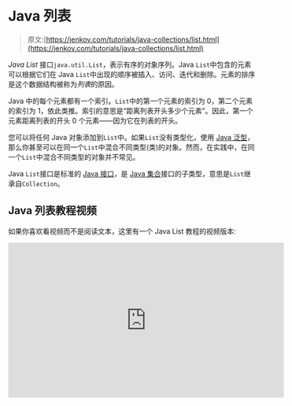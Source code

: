 # Java 列表

> 原文:[https://jenkov.com/tutorials/java-collections/list.html](https://jenkov.com/tutorials/java-collections/list.html)

*Java List* 接口`java.util.List`，表示有序的对象序列。Java `List`中包含的元素可以根据它们在 Java `List`中出现的顺序被插入、访问、迭代和删除。元素的排序是这个数据结构被称为*列表*的原因。

Java 中的每个元素都有一个索引。`List`中的第一个元素的索引为 0，第二个元素的索引为 1，依此类推。索引的意思是“距离列表开头多少个元素”。因此，第一个元素距离列表的开头 0 个元素——因为它在列表的开头。

您可以将任何 Java 对象添加到`List`中。如果`List`没有类型化，使用 [Java 泛型](/java-generics/index.html)，那么你甚至可以在同一个`List`中混合不同类型(类)的对象。然而，在实践中，在同一个`List`中混合不同类型的对象并不常见。

Java `List`接口是标准的 [Java 接口](/java/interfaces.html)，是 [Java 集合](collection.html)接口的子类型，意思是`List`继承自`Collection`。

## Java 列表教程视频

如果你喜欢看视频而不是阅读文本，这里有一个 Java List 教程的视频版本:

<iframe width="560" height="315" src="https://www.youtube.com/embed/d3QbptJRln4" frameborder="0" allowfullscreen=""><h2>列表与集合</h2> <p>Java <code>List</code>和<a href="set.html"> Java Set </a>接口非常相似，因为它们都表示元素的集合。然而，有一些显著的差异。这些差异反映在<code>List</code>和<code>Set</code>接口提供的方法中。</p> <p>Java <code>List</code>和 Java <code>Set</code>接口的第一个区别是，同一个元素可以在 Java <code>List</code>中出现不止一次。这与 Java <code>Set</code>不同，在 Java 中每个元素只能出现一次。</p> <p>Java <code>List</code>和 Java <code>Set</code>接口的第二个区别是，<code>List</code>中的元素是有顺序的，元素可以按照这个顺序迭代。Java <code>Set</code>对内部保存的元素的顺序不做任何承诺。</p> <h2>列出实现</h2> <p>作为<code>Collection</code>子类型，<code>Collection</code>接口中的所有方法在<code>List</code>接口中也是可用的。</p> <p>因为<code>List</code>是一个接口，为了使用它，你需要实例化该接口的一个具体实现。您可以在 Java Collections API 的以下<code>List</code>实现中进行选择:</p> <ul> <li>java.util.ArrayList</li> <li>java.util.LinkedList</li> <li>java.util .向量</li> <li>java.util.Stack</li> </ul> <p>在这些实现中，ArrayList 是最常用的。</p> <p>在<code>java.util.concurrent</code>包中也有并发的<code>List</code>实现。这些<code>List</code>实现在我的<a href="/java-util-concurrent/index.html"> java.util.concurrent 教程</a>中有更详细的解释。</p> <h2>创建列表</h2> <p>通过创建一个实现 List 接口的类的实例，可以创建一个 List 实例。下面是一些如何创建<code>List</code>实例的例子:</p> <pre class="codeBox"> List listA = new ArrayList(); List listB = new LinkedList(); List listC = new Vector(); List listD = new Stack(); </pre> <p>请记住，大多数情况下您将使用 ArrayList 类，但是也有使用其他实现的情况。</p> <h2>通用列表</h2> <p>默认情况下，您可以将任何<code>Object</code>放入<code>List</code>中，但是从 Java 5 开始，Java 泛型使得限制您可以插入到<code>List</code>中的对象类型成为可能。这里有一个例子:</p> <pre class="codeBox"> List&lt;MyObject&gt; list = new ArrayList&lt;MyObject&gt;(); </pre> <p>这个<code>List</code>现在只能插入<code>MyObject</code>个实例。然后，您可以访问和迭代它的元素，而无需强制转换它们。这是它的样子:</p> <pre class="codeBox"> List&lt;MyObject&gt; list = new ArrayList&lt;MyObject&gt;(); list.add(new MyObject("First MyObject")); MyObject myObject = list.get(0); for(MyObject anObject : list){ //do someting to anObject... } </pre> <p>如果没有泛型，上面的例子应该是这样的:</p> <pre class="codeBox"> List list = new ArrayList(); //no generic type specified list.add(new MyObject("First MyObject")); MyObject myObject = (MyObject) list.get(0); //cast needed for(Object anObject : list){ //cast needed MyObject theMyObject = (MyObject) anObject; //do someting to anObject... } </pre> <p>请注意将从列表中检索到的 MyObject 实例转换为 MyObject 是多么必要。如果没有在列表变量声明中设置泛型类型，Java 编译器只知道列表包含对象实例。因此，您需要将它们转换为您知道该对象所属的具体类(或接口)。</p> <p>尽可能为列表变量指定一个泛型类型是一个好习惯。它帮助您避免将错误类型的对象插入列表。它使您能够从列表中检索对象，而不必将它们转换为实际类型。它帮助你的代码的读者看到列表应该包含什么类型的对象。只有在有充分理由的情况下，才应该省略泛型类型。</p> <p>在本 Java List 教程的剩余部分，我将尽可能多地使用通用列表示例。</p> <p>关于 Java 泛型的更多信息，请参见<a href="/java-generics/index.html"> Java 泛型教程</a>。</p> <h2>在 Java 列表中插入元素</h2> <p>使用 Java 的<code>add()</code>方法将元素(对象)插入到 Java <code>List</code>中。下面是一个使用<code>add()</code>方法向 Java <code>List</code>添加元素的例子:</p> <pre class="codeBox"> List&lt;String&gt; listA = new ArrayList&lt;&gt;(); listA.add("element 1"); listA.add("element 2"); listA.add("element 3"); </pre> <p>前三个<code>add()</code>调用将一个<code>String</code>实例添加到列表的末尾。</p> <h3>插入空值</h3> <p>实际上可以将<code>null</code>值插入到 Java <code>List</code>中。下面是一个将<code>null</code>值插入 Java <code>List</code>的例子:</p> <pre class="codeBox"> Object element = null; List&lt;Object&gt; list = new ArrayList&lt;&gt;(); list.add(element); </pre> <h3>在特定索引处插入元素</h3> <p>可以在 Java <code>List</code>的特定索引处插入一个元素。<code>List</code>接口有一个版本的<code>add()</code>方法，它将索引作为第一个参数，将要插入的元素作为第二个参数。下面是一个将索引 0 处的元素插入 Java <code>List</code>的例子:</p> <pre class="codeBox"> list.add(0, "element 4"); </pre> <p>如果<code>List</code>已经包含了元素，那么这些元素将会在<code>List</code>的内部序列中被下推。在新元素被插入到索引 0 之前具有索引 0 的元素将被推到索引 1，依此类推。</p> <h2>将一个列表中的所有元素插入另一个列表</h2> <p>可以将一个 Java <code>List</code>中的所有元素添加到另一个<code>List</code>中。你可以使用<code>List</code>和<code>addAll()</code>的方法。由此产生的<code>List</code>是两个列表的<em>并集</em>。以下是将一个<code>List</code>中的所有元素添加到另一个中的示例:</p> <pre class="codeBox"> List&lt;String&gt; listSource = new ArrayList&lt;&gt;(); listSource.add("123"); listSource.add("456"); List&lt;String&gt; listDest = new ArrayList&lt;&gt;(); listDest.addAll(listSource); </pre> <p>此示例将所有元素从<code>listSource</code>添加到<code>listDest</code>。</p> <p><code>addAll()</code>方法接受一个<code>Collection</code>作为参数，因此您可以传递一个<code>List</code>或<a href="set.html"> Java Set </a>作为参数。换句话说，你可以用<code>addAll()</code>将<code>List</code>或<code>Set</code>中的所有元素添加到<code>List</code>中。</p> <h2>从 Java 列表中获取元素</h2> <p>您可以使用元素的索引从 Java <code>List</code>中获取元素。您可以使用<code>get(int index)</code>方法来完成。下面是一个使用元素索引访问 Java <code>List</code>元素的例子:</p> <pre class="codeBox"> List&lt;String&gt; listA = new ArrayList&lt;&gt;(); listA.add("element 0"); listA.add("element 1"); listA.add("element 2"); //access via index String element0 = listA.get(0); String element1 = listA.get(1); String element3 = listA.get(2); </pre> <p>也可以按照内部存储的顺序迭代 Java <code>List</code>的元素。在本 Java List 教程的后面，我将向您展示如何做到这一点。</p> <h2>在列表中查找元素</h2> <p>您可以使用以下两种方法之一在 Java <code>List</code>中找到元素:</p> <ul> <li>indexOf()</li> <li>lastIndexOf()</li> </ul> <p><code>indexOf()</code>方法查找给定元素在<code>List</code>中第一次出现的索引。下面是一个在 Java <code>List</code>中查找两个元素的索引的例子:</p> <pre class="codeBox"> List&lt;String&gt; list = new ArrayList&lt;&gt;(); String element1 = "element 1"; String element2 = "element 2"; list.add(element1); list.add(element2); int index1 = list.indexOf(element1); int index2 = list.indexOf(element2); System.out.println("index1 = " + index1); System.out.println("index2 = " + index2); </pre> <p>运行此代码将产生以下输出:</p> <pre class="codeBox"> index1 = 0 index2 = 1 </pre> <h3>查找列表中最后一个出现的元素</h3> <p><code>lastIndexOf()</code>方法查找给定元素在<code>List</code>中最后一次出现的索引。下面的例子展示了如何在 Java <code>List</code>中找到给定元素最后一次出现的索引:</p> <pre class="codeBox"> List&lt;String&gt; list = new ArrayList&lt;&gt;(); String element1 = "element 1"; String element2 = "element 2"; list.add(element1); list.add(element2); list.add(element1); int lastIndex = list.lastIndexOf(element1); System.out.println("lastIndex = " + lastIndex); </pre> <p>运行上述 Java 示例的输出将是:</p> <pre class="codeBox"> lastIndex = 2 </pre> <p>元素<code>element 1</code>在<code>List</code>中出现 2 次。最后一次出现的索引是 2。</p> <h2>检查列表是否包含元素</h2> <p>您可以使用<code>List</code> <code>contains()</code>方法检查 Java <code>List</code>是否包含给定的元素。下面是一个使用<code>contains()</code>方法检查 Java <code>List</code>是否包含元素的例子:</p> <pre class="codeBox"> List&lt;String&gt; list = new ArrayList&lt;&gt;(); String element1 = "element 1"; list.add(element1); boolean containsElement = list.contains("element 1"); System.out.println(containsElement); </pre> <p>运行这个 Java <code>List</code>示例的输出将是:</p> <pre class="codeBox"> true </pre> <p>...因为<code>List</code>实际上包含了元素。</p> <p>为了确定<code>List</code>是否包含元素，<code>List</code>将在内部迭代它的元素，并将每个元素与作为参数传递的对象进行比较。比较使用元素的<a href="hashcode-equals.html"> Java equals </a>方法来检查元素是否等于参数。</p> <p>因为可以将<code>null</code>值加到<code>List</code>上，所以实际上可以检查<code>List</code>是否包含<code>null</code>值。下面是如何检查一个<code>List</code>是否包含一个<code>null</code>值:</p> <pre class="codeBox"> list.add(null); containsElement = list.contains(null); System.out.println(containsElement); </pre> <p>显然，如果<code>contains()</code>的输入参数是<code>null</code>,<code>contains()</code>方法不会使用<code>equals()</code>方法来比较每个元素，而是使用<code>==</code>操作符。</p> <h2>从 Java 列表中删除元素</h2> <p>您可以通过以下两种方法从 Java <code>List</code>中移除元素:</p> <ol> <li>移除(对象元素)</li> <li>移除(整数索引)</li> </ol> <p>删除列表中的元素，如果它存在的话。然后，列表中的所有后续元素在列表中上移。他们的指数因此减少了 1。下面是一个基于元素本身从 Java <code>List</code>中删除元素的例子:</p> <pre class="codeBox"> List&lt;String&gt; list = new ArrayList&lt;&gt;(); String element = "first element"; list.add(element); list.remove(element); </pre> <p>这个例子首先向一个<code>List</code>添加一个元素，然后再次删除它。</p> <p><code>List</code> <code>remove(int index)</code>方法删除给定索引处的元素。然后，列表中的所有后续元素在列表中上移。他们的指数因此减少了 1。下面是一个通过索引从 Java <code>List</code>中删除元素的例子:</p> <pre class="codeBox"> List&lt;String&gt; list = new ArrayList&lt;&gt;(); list.add("element 0"); list.add("element 1"); list.add("element 2"); list.remove(0); </pre> <p>运行这个 Java 示例代码后，<code>List</code>将包含索引 0 和 1 处的<a href="/java/strings.html"> Java 字符串</a>元素<code>element 1</code>和<code>element 2</code>。第一个元素(<code>element 0</code>)已经从<code>List</code>中移除。</p> <h2>从 Java 列表中移除所有元素</h2> <p>Java <code>List</code>接口包含一个<code>clear()</code>方法，该方法在被调用时从列表中删除所有元素。从<code>List</code>中移除所有元素也被称为<em>清除</em>和<code>List</code>。下面是用<code>clear()</code>方法从<code>List</code>(清除)中移除所有元素的简单示例:</p> <pre class="codeBox"> List&lt;String&gt; list = new ArrayList&lt;&gt;(); list.add("object 1"); list.add("object 2"); //etc. <b>list.clear();</b> </pre> <p>首先，创建一个新的<code>List</code>。其次，两个元素被添加到<code>List</code>中。第三，调用<code>clear()</code>方法。在调用了<code>clear()</code>方法之后，<code>List</code>将完全为空。</p> <h2>将一个列表中的所有元素保留在另一个列表中</h2> <p>Java <code>List</code>接口有一个名为<code>retainAll()</code>的方法，它能够保留一个<code>List</code>中的所有元素，这些元素也存在于另一个<code>List</code>中。换句话说，<code>retain()</code>方法从目标<code>List</code>中移除所有在另一个<code>List</code>中没有的元素。得到的<code>List</code>是两个列表的<em>交集</em>。下面是一个调用<code>List</code> <code>retainAll()</code>方法的 Java 示例:</p> <pre class="codeBox"> List&lt;String&gt; list = new ArrayList&lt;&gt;(); List&lt;String&gt; otherList = new ArrayList&lt;&gt;(); String element1 = "element 1"; String element2 = "element 2"; String element3 = "element 3"; String element4 = "element 4"; list.add(element1); list.add(element2); list.add(element3); otherList.add(element1); otherList.add(element3); otherList.add(element4); list.retainAll(otherList); </pre> <p>首先创建两个列表。其次，<code>list</code>增加 3 个元素，<code>otherList</code>增加 3 个元素。第三，在<code>list</code>上调用<code>retainAll()</code>方法，将<code>otherList</code>作为参数传递。在<code>list.retainAll(otherList)</code>执行完毕后，<code>list</code>将只包含那些在<code>retainAll()</code>被调用之前在<code>list</code>和<code>otherList</code>中都存在的元素。更确切的说，那就是<code>element1</code>和<code>element3</code>。</p> <h2>列表大小</h2> <p>您可以通过调用<code>size()</code>方法来获得<code>List</code>中元素的数量。这里有一个例子:</p> <pre class="codeBox"> List&lt;String&gt; list = new ArrayList&lt;&gt;(); list.add("object 1"); list.add("object 2"); int size = list.size(); </pre> <h2>列表的子列表</h2> <p>Java <code>List</code>接口有一个名为<code>subList()</code>的方法，它可以用原始<code>List</code>中的元素子集创建一个新的<code>List</code>。</p> <p><code>subList()</code>方法有两个参数:开始索引和结束索引。起始索引是原始<code>List</code>中要包含在子列表中的第一个元素的索引。结束索引是子列表的最后一个索引，但是最后一个索引处的元素不包含在子列表中。这类似于<a href="/java/strings.html#substring"> Java String substring </a>方法的工作方式。</p> <p>下面是一个使用<code>subList()</code>方法从另一个<code>List</code>创建元素子列表的 Java 示例:</p> <pre class="codeBox"> List&lt;String&gt; list = new ArrayList&lt;&gt;(); list.add("element 1"); list.add("element 2"); list.add("element 3"); list.add("element 4"); List&lt;String&gt; sublist = list.subList(1, 3); </pre> <p>执行完<code>list.subList(1,3)</code>指令后，<code>sublist</code>将包含索引 1 和 2 处的元素。记住，原始列表有 4 个元素，索引从 0 到 3。<code>list.subList(1,3)</code>调用将包括索引 1，但排除索引 3，从而保持元素在索引 1 和 2。</p> <h2>将列表转换为集合</h2> <p>您可以通过创建一个新的<code>Set</code>并将<code>List</code>中的所有元素添加到其中，将 Java <code>List</code>转换成 Java <code>Set</code>。<code>Set</code>将删除所有重复的内容。因此，得到的<code>Set</code>将包含来自<code>List</code>的所有元素，但只包含一次。下面是一个将 Java <code>List</code>转换成<code>Set</code>的例子:</p> <pre class="codeBox"> List&lt;String&gt; list = new ArrayList&lt;&gt;(); list.add("element 1"); list.add("element 2"); list.add("element 3"); list.add("element 3"); Set&lt;String&gt; set = new HashSet&lt;&gt;(); set.addAll(list); </pre> <p>请注意，<code>List</code>包含了字符串<code>element 3</code>两次。<code>Set</code>将只包含该字符串一次。因此，结果集将包含字符串<code>element 1</code>、<code>element 2</code>和<code>element 3</code>。</p> <h2>将列表转换为数组</h2> <p>您可以使用<code>List</code> <code>toArray()</code>方法将一个 Java <code>List</code>转换成一个<a href="/java/arrays.html"> Java 数组</a>。下面是一个将 Java <code>List</code>转换成 Java 数组的例子:</p> <pre class="codeBox"> List&lt;String&gt; list = new ArrayList&lt;&gt;(); list.add("element 1"); list.add("element 2"); list.add("element 3"); list.add("element 3"); Object[] objects = list.toArray(); </pre> <p>也可以将<code>List</code>转换成特定类型的数组。下面是一个将 Java <code>List</code>转换成特定类型数组的例子:</p> <pre class="codeBox"> List&lt;String&gt; list = new ArrayList&lt;&gt;(); list.add("element 1"); list.add("element 2"); list.add("element 3"); list.add("element 3"); String[] objects1 = list.toArray(new String[0]); </pre> <p>注意，即使我们将大小为 0 的字符串数组传递给<code>toArray()</code>，返回的数组也将包含<code>List</code>中的所有元素。它将拥有与<code>List</code>相同数量的元素。</p> <h2>将数组转换为列表</h2> <p>也可以将 Java <code>List</code>转换成数组。下面是一个将 Java 数组转换成<code>List</code>的例子:</p> <pre class="codeBox"> String[] values = new String[]{ "one", "two", "three" }; List&lt;String&gt; list = (List&lt;String&gt;) Arrays.asList(values); </pre> <p>是<code>Arrays.asList()</code>方法将数组转换为<code>List</code>。</p> <h2>排序列表</h2> <p>您可以使用<code>Collections</code> <code>sort()</code>方法对 Java <code>List</code>进行排序。我已经在我的<a href="sorting.html">排序 Java 集合教程</a>中解释了它是如何工作的，但是在接下来的章节中我将只向你展示几种排序 Java 的方法<code>List</code>。</p> <h3>可比较对象的排序列表</h3> <p>如果<code>List</code>包含实现<code>Comparable</code>接口(<code>java.lang.Comparable</code>)的对象，那么这些对象可以相互比较。在这种情况下，您可以像这样对<code>List</code>进行排序:</p> <pre class="codeBox"> List&lt;String&gt; list = new ArrayList&lt;&gt;(); list.add("c"); list.add("b"); list.add("a"); Collections.sort(list); </pre> <p>Java <code>String</code>类实现了<code>Comparable</code>接口，你可以使用<code>Collections</code> <code>sort()</code>方法将它们按自然顺序排序。</p> <h3>使用比较器排序列表</h3> <p>如果 Java <code>List</code>中的对象没有实现<code>Comparable</code>接口，或者如果您想以不同于它们的<code>compare()</code>实现的另一种顺序对对象进行排序，那么您需要使用一个<code>Comparator</code>实现(<code>java.util.Comparator</code>)。下面是一个使用<code>Comparator</code>对<code>Car</code>对象列表进行排序的例子。这里首先是<code>Car</code>类:</p> <pre class="codeBox"> public class Car{ public String brand; public String numberPlate; public int noOfDoors; public Car(String brand, String numberPlate, int noOfDoors) { this.brand = brand; this.numberPlate = numberPlate; this.noOfDoors = noOfDoors; } } </pre> <p>下面是对上述<code>Car</code>对象的 Java <code>List</code>进行排序的代码:</p> <pre class="codeBox"> List&lt;Car&gt; list = new ArrayList&lt;&gt;(); list.add(new Car("Volvo V40" , "XYZ 201845", 5)); list.add(new Car("Citroen C1", "ABC 164521", 4)); list.add(new Car("Dodge Ram" , "KLM 845990", 2)); Comparator&lt;Car&gt; carBrandComparator = new Comparator&lt;Car&gt;() { @Override public int compare(Car car1, Car car2) { return car1.brand.compareTo(car2.brand); } }; Collections.sort(list, carBrandComparator); </pre> <p>注意上面例子中的<code>Comparator</code>实现。这个实现只比较<code>Car</code>对象的<code>brand</code>字段。可以创建另一个<code>Comparator</code>实现来比较汽车的车牌，甚至是门的数量。</p> <p>还要注意，使用一个<a href="/java/lambda-expressions.html"> Java Lambda </a>来实现一个<code>Comparator</code>是可能的。下面是一个例子，它使用<code>Comparator</code>接口的三种不同的 Java lambda 实现对<code>Car</code>对象的<code>List</code>进行排序，每种实现都通过不同的字段比较<code>Car</code>实例:</p> <pre class="codeBox"> List&lt;Car&gt; list = new ArrayList&lt;&gt;(); list.add(new Car("Volvo V40" , "XYZ 201845", 5)); list.add(new Car("Citroen C1", "ABC 164521", 4)); list.add(new Car("Dodge Ram" , "KLM 845990", 2)); Comparator&lt;Car&gt; carBrandComparatorLambda = (car1, car2) -&gt; car1.brand.compareTo(car2.brand); Comparator&lt;Car&gt; carNumberPlatComparatorLambda = (car1, car2) -&gt; car1.numberPlate.compareTo(car2.numberPlate); Comparator&lt;Car&gt; carNoOfDoorsComparatorLambda = (car1, car2) -&gt; car1.noOfDoors - car2.noOfDoors; Collections.sort(list, carBrandComparatorLambda); Collections.sort(list, carNumberPlatComparatorLambda); Collections.sort(list, carNoOfDoorsComparatorLambda); </pre> <h2>迭代列表</h2> <p>您可以用几种不同的方式迭代 Java <code>List</code>。三种最常见的方式是:</p> <ul> <li>使用<code>Iterator</code></li> <li>使用 for-each 循环</li> <li>使用 for 循环</li> <li>使用 Java 流 API</li> </ul> <p>我将在接下来的章节中解释这些迭代 Java <code>List</code>的方法。</p> <h3>使用迭代器迭代列表</h3> <p>迭代一个<code>List</code>的第一种方法是使用一个<a href="iterator.html"> Java 迭代器</a>。下面是一个用<code>Iterator</code>迭代<code>List</code>的例子:</p> <pre class="codeBox"> List&lt;String&gt; list = new ArrayList&lt;&gt;(); list.add("first"); list.add("second"); list.add("third"); Iterator&lt;String&gt; iterator = list.iterator(); while(iterator.hasNext()) { String next = iterator.next(); } </pre> <p>您通过调用<code>List</code>接口的<code>iterator()</code>方法获得一个<code>Iterator</code>。</p> <p>一旦你获得了一个<code>Iterator</code>，你可以继续调用它的<code>hasNext()</code>方法，直到它返回<code>false</code>。如你所见，调用<code>hasNext()</code>是在一个<code>while</code>循环中完成的。</p> <p>在<code>while</code>循环中，您调用<code>Iterator</code>接口的<code>Iterator</code> <code>next()</code>方法来获取由<code>Iterator</code>指向的下一个元素。</p> <p>如果使用<a href="/java-generics/index.html"> Java 泛型</a>对<code>List</code>进行类型化，你可以在<code>while</code>循环中保存一些对象转换。这里有一个例子:</p> <pre class="codeBox"> List&lt;String&gt; list = new ArrayList&lt;&gt;(); list.add("first"); list.add("second"); list.add("third"); Iterator&lt;String&gt; iterator = list.iterator(); while(iterator.hasNext()){ String obj = iterator.next(); } </pre> <h3>使用 For-Each 循环迭代列表</h3> <p>迭代<code>List</code>的第二种方法是使用 Java 5 中添加的<code>for</code>循环(也称为“for each”循环)。下面是一个使用<code>for</code>循环迭代<code>List</code>的例子:</p> <pre class="codeBox"> List list = new ArrayList(); list.add("first"); list.add("second"); list.add("third"); for(Object element : list) { System.out.println(element); } </pre> <p><code>for</code>循环对<code>List</code>中的每个元素执行一次。在<code>for</code>循环中，每个元素依次绑定到<code>obj</code>变量。</p> <p>如果列表是类型化的(一个<i>泛型</i> <code>List</code>)，你可以在<code>for</code>循环中改变变量的类型。下面是键入的<code>List</code>迭代示例:</p> <pre class="codeBox"> List&lt;String&gt; list = new ArrayList&lt;String&gt;(); //add elements to list for(String element : list) { System.out.println(element); } </pre> <p>注意<code>List</code>是如何被输入到<code>String</code>的。因此，您可以将<code>for</code>循环中的变量类型设置为<code>String</code>。</p> <h3>使用 For 循环迭代列表</h3> <p>迭代<code>List</code>的第三种方法是使用标准的<code>for</code>循环，如下所示:</p> <pre class="codeBox"> List list = new ArrayList(); list.add("first"); list.add("second"); list.add("third"); for(int i=0; i &lt; list.size(); i++) { Object element = list.get(i); } </pre> <p><code>for</code>循环创建一个<code>int</code>变量并将其初始化为 0。然后，只要 int 变量<code>i</code>小于列表的大小，它就会循环。对于每次迭代，变量<code>i</code>递增。</p> <p>在<code>for</code>循环中，该示例通过其<code>get()</code>方法访问<code>List</code>中的元素，并将递增变量<code>i</code>作为参数传递。</p> <p>同样，如果使用 Java 泛型将<code>List</code>类型化为例如<code>String</code>，那么您可以使用<code>List</code>的泛型类型作为局部变量的类型，该变量在迭代过程中被分配给<code>List</code>中的每个元素。一个例子将使这一点更加清楚:</p> <pre class="codeBox"> List<b>&lt;String&gt;</b> list = new ArrayList<b>&lt;String&gt;</b>(); list.add("first"); list.add("second"); list.add("third"); for(int i=0; i &lt; list.size(); i++) { <b>String</b> element = list.get(i); } </pre> <p>注意<code>for</code>循环中的局部变量类型现在是<code>String</code>。因为<code>List</code>一般被类型化为<code>String</code>，所以它只能包含<code>String</code>对象。因此，编译器知道只有一个<code>String</code>可以从<code>get()</code>方法返回。因此，您不需要将由<code>get()</code>返回的元素强制转换为<code>String</code>。</p> <h3>使用 Java 流 API 迭代列表</h3> <p>迭代 Java <code>List</code>的第四种方式是通过<a href="/java-functional-programming/streams.html"> Java Stream </a> API。要迭代一个 Java <code>List</code>，你必须首先从<code>List</code>获得一个<code>Stream</code>。从 Java 中的<code>List</code>获取一个<code>Stream</code>是通过调用<code>List</code> <code>stream()</code>方法来完成的。下面是一个从 Java <code>List</code>获得 Java <code>Stream</code>的例子:</p> <pre class="codeBox"> List&lt;String&gt; stringList = new ArrayList&lt;String&gt;(); stringList.add("abc"); stringList.add("def"); Stream&lt;String&gt; stream = stringList.stream(); </pre> <p>这个例子的最后一行调用了<code>List</code> <code>stream()</code>方法来获得代表<code>List</code>中元素的<code>Stream</code>。</p> <p>一旦从<code>List</code>中获得了<code>Stream</code>，就可以通过调用<code>forEach()</code>方法来迭代<code>Stream</code>。下面是一个使用<code>Stream</code> <code>forEach()</code>方法迭代<code>List</code>元素的例子:</p> <pre class="codeBox"> List&lt;String&gt; stringList = new ArrayList&lt;String&gt;(); stringList.add("one"); stringList.add("two"); stringList.add("three"); Stream&lt;String&gt; stream = stringList.stream(); stream .forEach( element -&gt; { System.out.println(element); }); </pre> <p>调用<code>forEach()</code>方法将使<code>Stream</code>内部迭代<code>Stream</code>的所有元素，并为<code>Stream</code>中的每个元素调用作为参数传递给<code>forEach()</code>方法的<code>Consumer</code>。</p> <p>你可以在我的<a href="/java-functional-programming/streams.html"> Java 流 API 教程</a>中阅读更多关于通过 Java 流 API 处理<code>List</code>元素的不同选项。</p> <h2>Java List JavaDoc 中的更多细节</h2> <p>使用 Java <code>List</code>可以做更多的事情，但是您必须查看 JavaDoc 以获得更多的细节。本文主要关注两个最常见的操作:添加/删除元素和迭代元素。</p> </body> </html></iframe>
